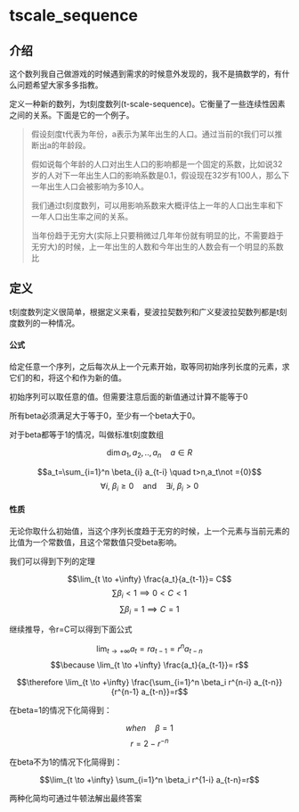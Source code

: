 # tscale_sequence

## 介绍

这个数列我自己做游戏的时候遇到需求的时候意外发现的，我不是搞数学的，有什么问题希望大家多多指教。

定义一种新的数列，为t刻度数列(t-scale-sequence)。它衡量了一些连续性因素之间的关系。下面是它的一个例子。

> 假设刻度t代表为年份，a表示为某年出生的人口。通过当前的t我们可以推断出a的年龄段。
>
> 假如说每个年龄的人口对出生人口的影响都是一个固定的系数，比如说32岁的人对下一年出生人口的影响系数是0.1，假设现在32岁有100人，那么下一年出生人口会被影响为多10人。
>
> 我们通过t刻度数列，可以用影响系数来大概评估上一年的人口出生率和下一年人口出生率之间的关系。
>
> 当年份趋于无穷大(实际上只要稍微过几年年份就有明显的比，不需要趋于无穷大)的时候，上一年出生的人数和今年出生的人数会有一个明显的系数比

## 定义

t刻度数列定义很简单，根据定义来看，斐波拉契数列和广义斐波拉契数列都是t刻度数列的一种情况。

#### 公式

给定任意一个序列，之后每次从上一个元素开始，取等同初始序列长度的元素，求它们的和，将这个和作为新的值。

初始序列可以取任意的值。但需要注意后面的新值通过计算不能等于0

所有beta必须满足大于等于0，至少有一个beta大于0。

对于beta都等于1的情况，叫做标准t刻度数组

$$\dim a_1,a_2,..,a_n \quad a\in R$$

$$a_t=\sum_{i=1}^n \beta_{i} a_{t-i} \quad t>n,a_t\not ={0}$$
$$\forall i, \ \beta_i \geq 0 \quad \text{and} \quad \exists i, \ \beta_i > 0$$

#### 性质

无论你取什么初始值，当这个序列长度趋于无穷的时候，上一个元素与当前元素的比值为一个常数值，且这个常数值只受beta影响。

我们可以得到下列的定理

$$\lim_{t \to +\infty} \frac{a_t}{a_{t-1}}= C$$
$$\sum \beta_i < 1 \implies 0 < C < 1$$
$$\sum \beta_i = 1 \implies C = 1$$

继续推导，令r=C可以得到下面公式

$$\lim_{t \to +\infty} a_t=ra_{t-1} = r^{n} a_{t-n}  $$
$$\because \lim_{t \to +\infty} \frac{a_t}{a_{t-1}}= r$$

$$\therefore \lim_{t \to +\infty} \frac{\sum_{i=1}^n \beta_i r^{n-i} a_{t-n}}{r^{n-1} a_{t-n}}=r$$


在beta=1的情况下化简得到：

$$when \quad \beta =1$$
$$r=2-r^{-n}$$

在beta不为1的情况下化简得到：

$$\lim_{t \to +\infty} \sum_{i=1}^n \beta_i r^{1-i} a_{t-n}=r$$

两种化简均可通过牛顿法解出最终答案